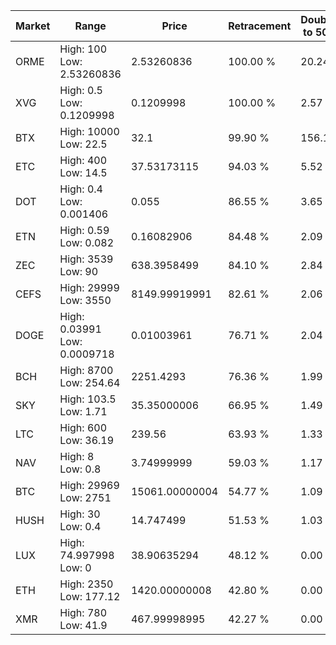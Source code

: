 | Market | Range | Price| Retracement | Doubles to 50% |
| --- | --- | --- | --- | --- |
| ORME | High: 100<br />Low: 2.53260836 | 2.53260836 | 100.00 % | 20.24 |
| XVG | High: 0.5<br />Low: 0.1209998 | 0.1209998 | 100.00 % | 2.57 |
| BTX | High: 10000<br />Low: 22.5 | 32.1 | 99.90 % | 156.11 |
| ETC | High: 400<br />Low: 14.5 | 37.53173115 | 94.03 % | 5.52 |
| DOT | High: 0.4<br />Low: 0.001406 | 0.055 | 86.55 % | 3.65 |
| ETN | High: 0.59<br />Low: 0.082 | 0.16082906 | 84.48 % | 2.09 |
| ZEC | High: 3539<br />Low: 90 | 638.3958499 | 84.10 % | 2.84 |
| CEFS | High: 29999<br />Low: 3550 | 8149.99919991 | 82.61 % | 2.06 |
| DOGE | High: 0.03991<br />Low: 0.0009718 | 0.01003961 | 76.71 % | 2.04 |
| BCH | High: 8700<br />Low: 254.64 | 2251.4293 | 76.36 % | 1.99 |
| SKY | High: 103.5<br />Low: 1.71 | 35.35000006 | 66.95 % | 1.49 |
| LTC | High: 600<br />Low: 36.19 | 239.56 | 63.93 % | 1.33 |
| NAV | High: 8<br />Low: 0.8 | 3.74999999 | 59.03 % | 1.17 |
| BTC | High: 29969<br />Low: 2751 | 15061.00000004 | 54.77 % | 1.09 |
| HUSH | High: 30<br />Low: 0.4 | 14.747499 | 51.53 % | 1.03 |
| LUX | High: 74.997998<br />Low: 0 | 38.90635294 | 48.12 % | 0.00 |
| ETH | High: 2350<br />Low: 177.12 | 1420.00000008 | 42.80 % | 0.00 |
| XMR | High: 780<br />Low: 41.9 | 467.99998995 | 42.27 % | 0.00 |
